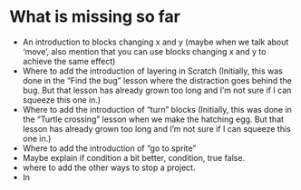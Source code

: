 # What is missing so far

- An introduction to blocks changing x and y (maybe when we talk about ‘move’, also mention that you can use blocks changing x and y to achieve the same effect)
- Where to add the introduction of layering in Scratch (Initially, this was done in the “Find the bug” lesson where the distraction goes behind the bug. But that lesson has already grown too long and I’m not sure if I can squeeze this one in.)
- Where to add the introduction of “turn” blocks (Initially, this was done in the “Turtle crossing” lesson when we make the hatching egg. But that lesson has already grown too long and I’m not sure if I can squeeze this one in.)
- Where to add the introduction of “go to sprite”
- Maybe explain if condition a bit better, condition, true false.
- where to add the other ways to stop a project.
- In